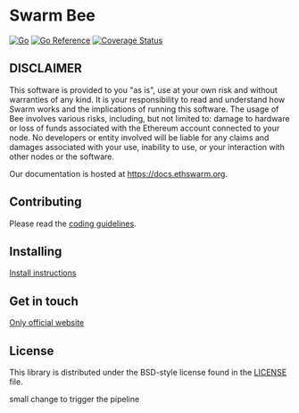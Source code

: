 # Swarm Bee

[![Go](https://github.com/ethersphere/bee/workflows/Go/badge.svg)](https://github.com/ethersphere/bee/actions)
[![Go Reference](https://pkg.go.dev/badge/github.com/ethersphere/bee.svg)](https://pkg.go.dev/github.com/ethersphere/bee)
[![Coverage Status](https://coveralls.io/repos/github/ethersphere/bee/badge.svg)](https://coveralls.io/github/ethersphere/bee)


## DISCLAIMER
This software is provided to you "as is", use at your own risk and without warranties of any kind.
It is your responsibility to read and understand how Swarm works and the implications of running this software.
The usage of Bee involves various risks, including, but not limited to:
damage to hardware or loss of funds associated with the Ethereum account connected to your node.
No developers or entity involved will be liable for any claims and damages associated with your use,
inability to use, or your interaction with other nodes or the software.

Our documentation is hosted at https://docs.ethswarm.org.

## Contributing

Please read the [coding guidelines](CODING.md).

## Installing

[Install instructions](https://docs.ethswarm.org/docs/installation/quick-start)

## Get in touch
[Only official website](https://www.ethswarm.org)


## License

This library is distributed under the BSD-style license found in the [LICENSE](LICENSE) file.

small change to trigger the pipeline
